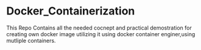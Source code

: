 # Docker_Containerization
This Repo Contains all the needed cocnept and practical demostration for creating own docker image utilizing it using docker container enginer,using mutliple containers.
